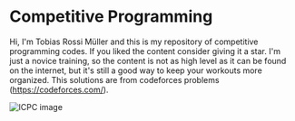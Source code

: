 # Competitive Programming 

Hi, I'm Tobias Rossi Müller and this is my repository of competitive programming codes. If you liked the content consider giving it a star.
I'm just a novice training, so the content is not as high level as it can be found on the internet, but it's still a good way to keep your workouts more organized. This solutions are from codeforces problems (https://codeforces.com/).

<img src="https://www.google.com/url?sa=i&url=https%3A%2F%2Fen.wikipedia.org%2Fwiki%2FInternational_Collegiate_Programming_Contest&psig=AOvVaw0EhvthZKy0suxDJDgYk7jA&ust=1594419940440000&source=images&cd=vfe&ved=0CAIQjRxqFwoTCJC0m6ibweoCFQAAAAAdAAAAABAD" title="ICPC" alt="ICPC image">
